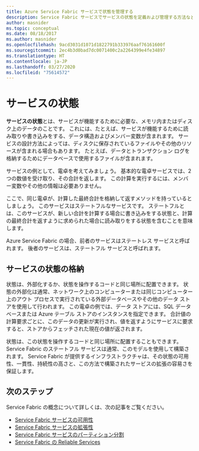 ```yaml
---
title: Azure Service Fabric サービスで状態を管理する
description: Service Fabric サービスでサービスの状態を定義および管理する方法など、Azure Service Fabric の状態について説明します。
author: masnider
ms.topic: conceptual
ms.date: 08/18/2017
ms.author: masnider
ms.openlocfilehash: 9acd3031d1071d1822791b333976aaf76161600f
ms.sourcegitcommit: 2ec4b3d0bad7dc0071400c2a2264399e4fe34897
ms.translationtype: HT
ms.contentlocale: ja-JP
ms.lasthandoff: 03/27/2020
ms.locfileid: "75614572"
---
```

# <a name="service-state"></a>サービスの状態
**サービスの状態**とは、サービスが機能するために必要な、メモリ内またはディスク上のデータのことです。 これには、たとえば、サービスが機能するために読み取りや書き込みをする、データ構造およびメンバー変数が含まれます。 サービスの設計方法によっては、ディスクに保存されているファイルやその他のリソースが含まれる場合もあります。 たとえば、データとトランザクション ログを格納するためにデータベースで使用するファイルが含まれます。

サービスの例として、電卓を考えてみましょう。 基本的な電卓サービスでは、2 つの数値を受け取り、その合計を返します。 この計算を実行するには、メンバー変数やその他の情報は必要ありません。

ここで、同じ電卓が、計算した最終合計を格納して返すメソッドを持っているとしましょう。 このサービスはステートフルなサービスです。 ステートフルとは、このサービスが、新しい合計を計算する場合に書き込みをする状態と、計算の最終合計を返すように求められた場合に読み取りをする状態を含むことを意味します。

Azure Service Fabric の場合、前者のサービスはステートレス サービスと呼ばれます。 後者のサービスは、ステートフル サービスと呼ばれます。

## <a name="storing-service-state"></a>サービスの状態の格納
状態は、外部化するか、状態を操作するコードと同じ場所に配置できます。 状態の外部化は通常、ネットワーク上のコンピューターまたは同じコンピューター上のアウト プロセスで実行されている外部データベースやその他のデータ ストアを使用して行われます。 この電卓の例では、データ ストアには、SQL データベースまたは Azure テーブル ストアのインスタンスを指定できます。 合計値の計算要求ごとに、このデータの更新が実行され、値を返すようにサービスに要求すると、ストアからフェッチされた現在の値が返されます。 

状態は、この状態を操作するコードと同じ場所に配置することもできます。 Service Fabric のステートフル サービスは通常、このモデルを使用して構築されます。 Service Fabric が提供するインフラストラクチャは、その状態の可用性、一貫性、持続性の高さと、この方法で構築されたサービスの拡張の容易さを保証します。

## <a name="next-steps"></a>次のステップ
Service Fabric の概念について詳しくは、次の記事をご覧ください。

* [Service Fabric サービスの可用性](service-fabric-availability-services.md)
* [Service Fabric サービスの拡張性](service-fabric-concepts-scalability.md)
* [Service Fabric サービスのパーティション分割](service-fabric-concepts-partitioning.md)
* [Service Fabric の Reliable Services](service-fabric-reliable-services-introduction.md)
